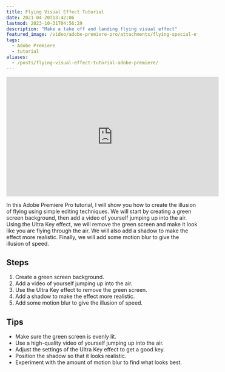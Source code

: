 ```yaml
---
title: Flying Visual Effect Tutorial
date: 2021-04-20T13:42:06
lastmod: 2023-10-31T04:56:29
description: "Make a take off and landing flying visual effect"
featured_image: /video/adobe-premiere-pro/attachments/flying-special-effect-in-adobe-premiere-tutorial.jpg
tags:
  - Adobe Premiere
  - tutorial
aliases:
  - /posts/flying-visual-effect-tutorial-adobe-premiere/
---
```


<div class="iframe-16-9-container">
<iframe class="youTubeIframe" width="560" height="315" src="https://www.youtube.com/embed/Ow3H6kZ8lR0?si=h8sA9v5exvPiMB9v" title="YouTube video player" frameborder="0" allow="accelerometer; autoplay; clipboard-write; encrypted-media; gyroscope; picture-in-picture; web-share" allowfullscreen></iframe>
</div>

In this Adobe Premiere Pro tutorial, I will show you how to create the illusion of flying using simple editing techniques. We will start by creating a green screen background, then add a video of yourself jumping up into the air. Using the Ultra Key effect, we will remove the green screen and make it look like you are flying through the air. We will also add a shadow to make the effect more realistic. Finally, we will add some motion blur to give the illusion of speed.

## Steps

1. Create a green screen background.
2. Add a video of yourself jumping up into the air.
3. Use the Ultra Key effect to remove the green screen.
4. Add a shadow to make the effect more realistic.
5. Add some motion blur to give the illusion of speed.

## Tips

- Make sure the green screen is evenly lit.
- Use a high-quality video of yourself jumping up into the air.
- Adjust the settings of the Ultra Key effect to get a good key.
- Position the shadow so that it looks realistic.
- Experiment with the amount of motion blur to find what looks best.
